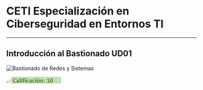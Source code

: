 # CETI Especialización en Ciberseguridad en Entornos TI
---
## Introducción al Bastionado UD01

![Bastionado de Redes y Sistemas](./Portada-BRS01.png "Introducción al Bastionado") 

<!-- <h3><span style="color: green; background: #62f395;">✅Calificación: 10</span></h3> -->
<p>✅<img src="../../img/C10.png" height="18" /></p>